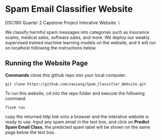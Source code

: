 # Spam Email Classifier Website
DSC180 Quarter 2 Capstone Project Interative Website. \

We classify harmful spam messages into categories such as insurance scams, medical sales, software sales, and more. We deploy our weakly supervised trained machine learning models on the website, and it will run on localhost following the instructions below.
 
## Running the Website Page
**Commands**
clone this github repo into your local computer.
``` 
git clone https://github.com/zaxiang/Spam_Classifier_Website.git
```
To run this website, cd into the repo folder and execute the following command
```
flask run
```
copy the returned http link onto a browser and the interative website is ready to use. Input any spam email in the text box, and click on **Predict Spam Email Class**, the predicted spam label will be shown on the same page below the text box.


